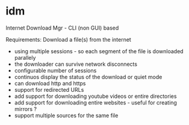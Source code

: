 # idm
Internet Download Mgr - CLI (non GUI) based

Requirements:
  Download a file(s) from the internet
  - using multiple sessions - so each segment of the file is downloaded parallely
  - the downloader can survive network disconnects
  - configurable number of sessions
  - continuos display the status of the download or quiet mode
  - can download http and https
  - support for redirected URLs
  - add support for downloading youtube videos or entire directories
  - add support for downloading entire websites - useful for creating mirrors ?
  - support multiple sources for the same file 

